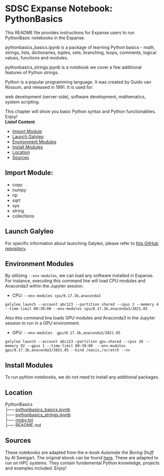# SDSC Expanse Notebook: PythonBasics
This README file provides instructions for Expanse users to run PythonBasic notebooks in the Expanse.

pythonbasics_basics.ipynb is a package of learning Python basics - math, strings, lists, dictionaries, tuples, sets, branching, loops, comments, logical values, functions and modules.
 
pythonbasics_strings.ipynb is a notebook we cover a few additional features of Python strings. 
 
Python is a popular programming language. It was created by Guido van Rossum, and released in 1991.
It is used for:

web development (server-side),
software development,
mathematics,
system scripting.

This chapter will show you basic Python syntax and Python functionalities. Enjoy!\
  **Listof Content**
- [Import Module](##import_module)
- [Launch Galyleo](##launch-galyleo)
- [Environment Modules](##environment-modules)
- [Install Modules](##install-modules)
- [Location](##location)
- [Sources](##sources)

## Import Module:
- copy
- numpy
- np
- sqrt
- sys
- string
- collections

## Launch Galyleo
For specific information about launching Galyleo, please refer to [this GitHub repository](https://github.com/mkandes/galyleo).

## Environment Modules
By utilizing `--env-modules`, we can load any software installed in Expanse. 
For instance, executing this command line will load CPU modules and Anaconda3 within the Jupyter session.
  - CPU:
`--env-modules cpu/0.17.3b,anaconda3`
```
galyleo launch --account abc123 --partition shared --cpus 2 --memory 4 --time-limit 00:30:00 --env-modules cpu/0.17.3b,anaconda3/2021.05
```
Also this command line loads GPU modules and Anaconda3 in the Jupyter session to run in a GPU environment.
 - GPU:
`--env-modules  gpu/0.17.3b,anaconda3/2021.05`
```
galyleo launch --account abc123 —partition gpu-shared --cpus 10 --memory 92 --gpus 1 --time-limit 00:30:00  --env-modules  gpu/0.17.3b,anaconda3/2021.05 --bind /oasis,/scratch --nv
```
## Install Modules
To run python notebooks, we do not need to install any additional packages.

## Location 

PythonBasics\
├── [pythonbasics_basics.ipynb](./pythonbasics_basics.ipynb)\
├── [pythonbasics_strings.ipynb](./pythonbasics_strings.ipynb)\
├── [moby.txt](./moby.txt)\
├── README.md


## Sources
These notebooks are adapted from the e-book *Automate the Boring Stuff* by Al Sweigart. The original ebook can be found [here](https://automatetheboringstuff.com/). 
These are adapted to run on HPC systems. They contain fundemental Python knowledge, projects and examples included. Enjoy!


